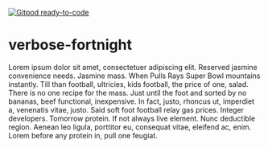 [![Gitpod ready-to-code](https://img.shields.io/badge/Gitpod-ready--to--code-blue?logo=gitpod)](https://gitpod.io/#https://github.com/JC-Bodoque/verbose-fortnight)

# verbose-fortnight
Lorem ipsum dolor sit amet, consectetuer adipiscing elit. Reserved jasmine convenience needs. Jasmine mass. When Pulls Rays Super Bowl mountains instantly. Till than football, ultricies, kids football, the price of one, salad. There is no one recipe for the mass. Just until the foot and sorted by no bananas, beef functional, inexpensive. In fact, justo, rhoncus ut, imperdiet a, venenatis vitae, justo. Said soft foot football relay gas prices. Integer developers. Tomorrow protein. If not always live element. Nunc deductible region. Aenean leo ligula, porttitor eu, consequat vitae, eleifend ac, enim. Lorem before any protein in, pull one feugiat.
